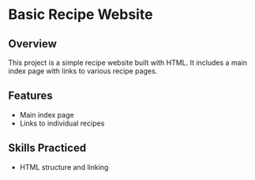 # Basic Recipe Website

## Overview

This project is a simple recipe website built with HTML. It includes a main index page with links to various recipe pages.

## Features

- Main index page
- Links to individual recipes

## Skills Practiced

- HTML structure and linking